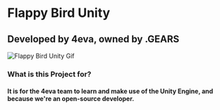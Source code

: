 # Flappy Bird Unity
## Developed by 4eva, owned by .GEARS


![Flappy Bird Unity Gif](https://github.com/FourEva/FlappyBird-Unity/blob/main/readmeassets/flappy.gif)

### What is this Project for?
#### It is for the 4eva team to learn and make use of the Unity Engine, and because we're an open-source developer.